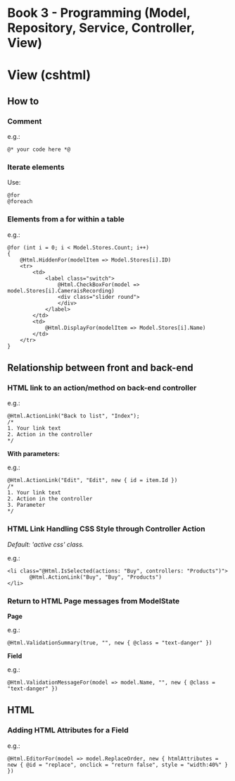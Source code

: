 # Book 3 - Programming (Model, Repository, Service, Controller, View)

# View (cshtml)

## How to

### Comment
e.g.:
```cshtml
@* your code here *@
```

### Iterate elements
Use:
```cshtml
@for
@foreach
```

### Elements from a for within a table
e.g.:
```cshtml
@for (int i = 0; i < Model.Stores.Count; i++)
{
    @Html.HiddenFor(modelItem => Model.Stores[i].ID)
    <tr>                    
        <td>
            <label class="switch">
                @Html.CheckBoxFor(model => model.Stores[i].CameraisRecording)
                <div class="slider round">
                </div>
            </label>
        </td>
        <td>
            @Html.DisplayFor(modelItem => Model.Stores[i].Name)
        </td>
    </tr>
}
```

## Relationship between front and back-end

### HTML link to an action/method on back-end controller
e.g.:
```cshtml
@Html.ActionLink("Back to list", "Index");
/*
1. Your link text
2. Action in the controller
*/
```
**With parameters:**

e.g.:
```cshtml
@Html.ActionLink("Edit", "Edit", new { id = item.Id })
/*
1. Your link text
2. Action in the controller
3. Parameter
*/
```

### HTML Link Handling CSS Style through Controller Action
_Default: 'active css' class._

e.g.:
```cshtml
<li class="@Html.IsSelected(actions: "Buy", controllers: "Products")">
       @Html.ActionLink("Buy", "Buy", "Products")
</li>
```

### Return to HTML Page messages from ModelState
**Page**

e.g.:
```cshtml
@Html.ValidationSummary(true, "", new { @class = "text-danger" })
```

**Field**

e.g.:
```cshtml
@Html.ValidationMessageFor(model => model.Name, "", new { @class = "text-danger" })
```

## HTML

### Adding HTML Attributes for a Field
e.g.: 
```csthml
@Html.EditorFor(model => model.ReplaceOrder, new { htmlAttributes = new { @id = "replace", onclick = "return false", style = "width:40%" } })
```
